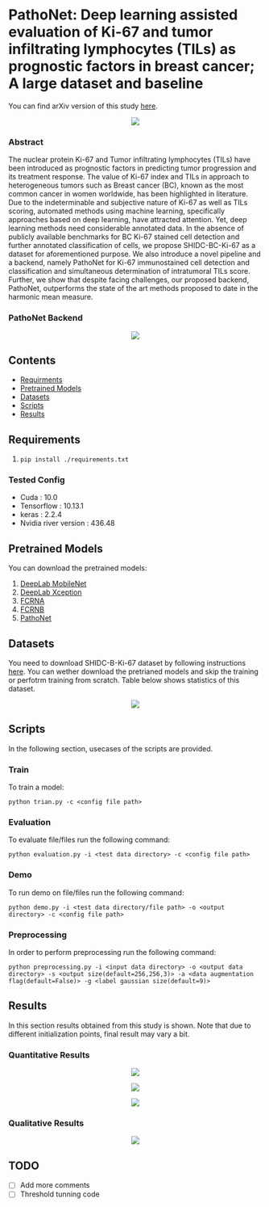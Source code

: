 # PathoNet: Deep learning assisted evaluation of Ki-67 and tumor infiltrating lymphocytes (TILs) as prognostic factors in breast cancer; A large dataset and baseline

You can find arXiv version of this study [here](https://arxiv.org/abs/2010.04713).

<p align="center">    
  <img src="https://github.com/SHIDCenter/PathoNet/blob/master/doc/pipeline_LQ.jpg">
</p>


### Abstract
The nuclear protein Ki-67 and Tumor infiltrating lymphocytes (TILs) have been introduced as prognostic factors in predicting tumor progression and its treatment response. The value of Ki-67 index and TILs in approach to heterogeneous tumors such as Breast cancer (BC), known as the most common cancer in women worldwide, has been highlighted in literature. Due to the indeterminable and subjective nature of Ki-67 as well as TILs scoring, automated methods using machine learning, specifically approaches based on deep learning, have attracted attention. Yet, deep learning methods need considerable annotated data. In the absence of publicly available benchmarks for BC Ki-67 stained cell detection and further annotated classification of cells, we propose SHIDC-BC-Ki-67 as a dataset for aforementioned purpose. We also introduce a novel pipeline and a backend, namely PathoNet for Ki-67 immunostained cell detection and classification and simultaneous determination of intratumoral TILs score. Further, we show that despite facing challenges, our proposed backend, PathoNet, outperforms the state of the art methods proposed to date in the harmonic mean measure.

### PathoNet Backend

<p align="center">    
  <img  src="https://github.com/SHIDCenter/PathoNet/blob/master/doc/PathoNet-architecture_LQ.jpg">
</p>

## Contents

- [Requirments](#requirements)
- [Pretrained Models](#pretrained-models)
- [Datasets](#datasets)
- [Scripts](#scripts) 
- [Results](#results)


## Requirements
1. `pip install ./requirements.txt`

### Tested Config
- Cuda : 10.0
- Tensorflow : 10.13.1
- keras : 2.2.4
- Nvidia river version : 436.48


## Pretrained Models
You can download the pretrained models:
  1. [DeepLab MobileNet](https://drive.google.com/file/d/1Zx1pwWVK2TlvBC91yoL3vJdEyGGGpHHW/view?usp=sharing)
  2. [DeepLab Xception](https://drive.google.com/file/d/1qJA1_CbjUPdv_pvo4pVVIHPxkPPWdSJ-/view?usp=sharing)
  3. [FCRNA](https://drive.google.com/file/d/12CBfmZNTPdA9A40CTsjcIp6l2ICMvi12/view?usp=sharing)
  4. [FCRNB](https://drive.google.com/file/d/14RykzFBl4_usilZ8fSovkbJcQBOH-FyZ/view?usp=sharing)
  5. [PathoNet](https://drive.google.com/file/d/1SbFBRHVgvotpXkJwLgYT3KQJCgDcKFNB/view?usp=sharing)
  
## Datasets
You need to download SHIDC-B-Ki-67 dataset by following instructions [here](http://www.shidc.ir/). You can wether download the pretrianed models and skip the training or perfotrm training from scratch. Table below shows statistics of this dataset.

<p align="center">    
  <img src="https://github.com/SHIDCenter/PathoNet/blob/master/doc/1.PNG">
</p>

## Scripts
In the following section, usecases of the scripts are provided.

### Train 
To train a model:
  ```
  python trian.py -c <config file path>
  ```

### Evaluation
To evaluate file/files run the following command:
```
python evaluation.py -i <test data directory> -c <config file path>
```

### Demo
To run demo on file/files run the following command:
```
python demo.py -i <test data directory/file path> -o <output directory> -c <config file path>
```

### Preprocessing 
In order to perform preprocessing run the following command:
```
python preprocessing.py -i <input data directory> -o <output data directory> -s <output size(default=256,256,3)> -a <data augmentation flag(default=False)> -g <label gaussian size(default=9)>
```


## Results
In this section results obtained from this study is shown. Note that due to different initialization points, final result may vary a bit.

### Quantitative Results
<p align="center">    
  <img src="https://github.com/SHIDCenter/PathoNet/blob/master/doc/2.PNG">
</p>
<p align="center">    
  <img src="https://github.com/SHIDCenter/PathoNet/blob/master/doc/3.PNG">
</p>
<p align="center">    
  <img src="https://github.com/SHIDCenter/PathoNet/blob/master/doc/4.PNG">
</p>

### Qualitative Results

<p align="center">    
  <img  src="https://github.com/SHIDCenter/PathoNet/blob/master/doc/qual_res_LQ.jpg">
</p>

## TODO
- [ ] Add more comments
- [ ] Threshold tunning code
